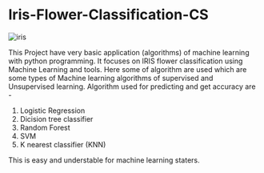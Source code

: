 # Iris-Flower-Classification-CS


![iris](https://github.com/Gauriswagh/Iris-Flower-Classification-CS/assets/158807937/4c10fd10-3f9e-4548-a88a-5e2b02b8468f)

This Project have very basic application (algorithms) of machine learning with python programming. 
It focuses on IRIS flower classification using Machine Learning and tools. 
Here some of algorithm are used which are some types of Machine learning algorithms of supervised and Unsupervised learning. 
Algorithm used for predicting and get accuracy are -
1. Logistic Regression
2. Dicision tree classifier
3. Random Forest
4. SVM
5. K nearest classifier (KNN)

This is easy and understable for machine learning staters.
